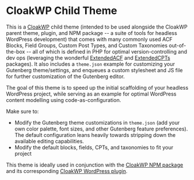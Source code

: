 # CloakWP Child Theme
This is a [CloakWP](https://github.com/cloak-labs/cloakwp) child theme (intended to be used alongside the CloakWP parent theme, plugin, and NPM package -- a suite of tools for headless WordPress development) that comes with many commonly used ACF Blocks, Field Groups, Custom Post Types, and Custom Taxonomies out-of-the-box -- all of which is defined in PHP for optimal version-controlling and dev ops (leveraging the wonderful [ExtendedACF](https://github.com/vinkla/extended-acf) and [ExtendedCPTs](https://github.com/johnbillion/extended-cpts) packages). It also includes a `theme.json` example for customizing your Gutenberg theme/settings, and enqueues a custom stylesheet and JS file for further customization of the Gutenberg editor.  

The goal of this theme is to speed up the initial scaffolding of your headless WordPress project, while serving as an example for optimal WordPress content modelling using code-as-configuration.

Make sure to:
- Modify the Gutenberg theme customizations in `theme.json` (add your own color palette, font sizes, and other Gutenberg feature preferences). The default configuration leans heavily towards stripping down the available editing capabilities.
- Modify the default blocks, fields, CPTs, and taxonomies to fit your project 

This theme is ideally used in conjunction with the [CloakWP NPM package](https://github.com/kaelansmith/cloakwp) and its corresponding [CloakWP WordPress plugin](https://github.com/Stikky-Media/cloakwp-plugins/).